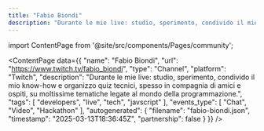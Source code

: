 ```yaml
---
title: "Fabio Biondi"
description: "Durante le mie live: studio, sperimento, condivido il mio know-how e organizzo quiz tecnici, spesso in compagnia di amici e ospiti, su moltissime tematiche legate al mondo della programmazione."
---
```

import ContentPage from '@site/src/components/Pages/community';

<ContentPage
    data={{
  "name": "Fabio Biondi",
  "url": "https://www.twitch.tv/fabio_biondi",
  "type": "Channel",
  "platform": "Twitch",
  "description": "Durante le mie live: studio, sperimento, condivido il mio know-how e organizzo quiz tecnici, spesso in compagnia di amici e ospiti, su moltissime tematiche legate al mondo della programmazione.",
  "tags": [
    "developers",
    "live",
    "tech",
    "javscript"
  ],
  "events_type": [
    "Chat",
    "Video",
    "Hackathon"
  ],
  "autogenerated": {
    "filename": "fabio-biondi.json",
    "timestamp": "2025-03-13T18:36:45Z",
    "partnership": false
  }
}}
/>
